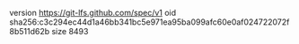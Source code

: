 version https://git-lfs.github.com/spec/v1
oid sha256:c3c294ec44d1a46bb341bc5e971ea95ba099afc60e0af024722072f8b511d62b
size 8493
